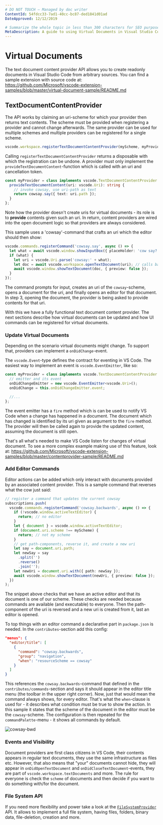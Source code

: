 ```yaml
---
# DO NOT TOUCH — Managed by doc writer
ContentId: 54fdcc33-7ad1-40cc-bc87-ded1841d01ad
DateApproved: 12/12/2019

# Summarize the whole topic in less than 300 characters for SEO purpose
MetaDescription: A guide to using Virtual Documents in Visual Studio Code extensions (plug-ins)
---
```


# Virtual Documents

The text document content provider API allows you to create readonly documents in Visual Studio Code from arbitrary sources. You can find a sample extension with source code at: https://github.com/Microsoft/vscode-extension-samples/blob/master/virtual-document-sample/README.md

## TextDocumentContentProvider

The API works by claiming an uri-scheme for which your provider then returns text contents. The scheme must be provided when registering a provider and cannot change afterwards. The same provider can be used for multiple schemes and multiple providers can be registered for a single scheme.

```ts
vscode.workspace.registerTextDocumentContentProvider(myScheme, myProvider);
```

Calling `registerTextDocumentContentProvider` returns a disposable with which the registration can be undone. A provider must only implement the `provideTextDocumentContent`-function which is called with an uri and cancellation token.

```ts
const myProvider = class implements vscode.TextDocumentContentProvider {
  provideTextDocumentContent(uri: vscode.Uri): string {
    // invoke cowsay, use uri-path as text
    return cowsay.say({ text: uri.path });
  }
};
```

Note how the provider doesn't create uris for virtual documents - its role is to **provide** contents given such an uri. In return, content providers are wired into the open document logic so that providers are always considered.

This sample uses a 'cowsay'-command that crafts an uri which the editor should then show:

```ts
vscode.commands.registerCommand('cowsay.say', async () => {
  let what = await vscode.window.showInputBox({ placeHolder: 'cow say?' });
  if (what) {
    let uri = vscode.Uri.parse('cowsay:' + what);
    let doc = await vscode.workspace.openTextDocument(uri); // calls back into the provider
    await vscode.window.showTextDocument(doc, { preview: false });
  }
});
```

The command prompts for input, creates an uri of the `cowsay`-scheme, opens a document for the uri, and finally opens an editor for that document. In step 3, opening the document, the provider is being asked to provide contents for that uri.

With this we have a fully functional text document content provider. The next sections describe how virtual documents can be updated and how UI commands can be registered for virtual documents.

### Update Virtual Documents

Depending on the scenario virtual documents might change. To support that, providers can implement a `onDidChange`-event.

The `vscode.Event`-type defines the contract for eventing in VS Code. The easiest way to implement an event is `vscode.EventEmitter`, like so:

```ts
const myProvider = class implements vscode.TextDocumentContentProvider {
  // emitter and its event
  onDidChangeEmitter = new vscode.EventEmitter<vscode.Uri>();
  onDidChange = this.onDidChangeEmitter.event;

  //...
};
```

The event emitter has a `fire` method which is can be used to notify VS Code when a change has happened in a document. The document which has changed is identified by its uri given as argument to the `fire` method. The provider will then be called again to provide the updated content, assuming the document is still open.

That's all what's needed to make VS Code listen for changes of virtual document. To see a more complex example making use of this feature, look at: https://github.com/Microsoft/vscode-extension-samples/blob/master/contentprovider-sample/README.md

### Add Editor Commands

Editor actions can be added which only interact with documents provided by an associated content provider. This is a sample command that reverses what the cow just said:

```ts
// register a command that updates the current cowsay
subscriptions.push(
  vscode.commands.registerCommand('cowsay.backwards', async () => {
    if (!vscode.window.activeTextEditor) {
      return; // no editor
    }
    let { document } = vscode.window.activeTextEditor;
    if (document.uri.scheme !== myScheme) {
      return; // not my scheme
    }
    // get path-components, reverse it, and create a new uri
    let say = document.uri.path;
    let newSay = say
      .split('')
      .reverse()
      .join('');
    let newUri = document.uri.with({ path: newSay });
    await vscode.window.showTextDocument(newUri, { preview: false });
  })
);
```

The snippet above checks that we have an active editor and that its document is one of our scheme. These checks are needed because commands are available (and executable) to everyone. Then the path-component of the uri is reversed and a new uri is created from it, last an editor is opened.

To top things with an editor command a declarative part in `package.json` is needed. In the `contributes`-section add this config:

```json
"menus": {
  "editor/title": [
    {
      "command": "cowsay.backwards",
      "group": "navigation",
      "when": "resourceScheme == cowsay"
    }
  ]
}
```

This references the `cowsay.backwards`-command that defined in the `contributes/commands`-section and says it should appear in the editor title menu (the toolbar in the upper right corner). Now, just that would mean the command always shows, for every editor. That's what the `when`-clause is used for - it describes what condition must be true to show the action. In this sample it states that the scheme of the document in the editor must be the `cowsay`-scheme. The configuration is then repeated for the `commandPalette`-menu - it shows all commands by default.

![cowsay-bwd](images/virtual-documents/cowsay-bwd.png)

### Events and Visibility

Document providers are first class citizens in VS Code, their contents appears in regular text documents, they use the same infrastructure as files etc. However, that also means that "your" documents cannot hide, they will appear in `onDidOpenTextDocument` and `onDidCloseTextDocument`-events, they are part of `vscode.workspace.textDocuments` and more. The rule for everyone is check the `scheme` of documents and then decide if you want to do something with/for the document.

### File System API

If you need more flexibility and power take a look at the [`FileSystemProvider`](/api/references/vscode-api#FileSystemProvider) API. It allows to implement a full file system, having files, folders, binary data, file-deletion, creation and more.
